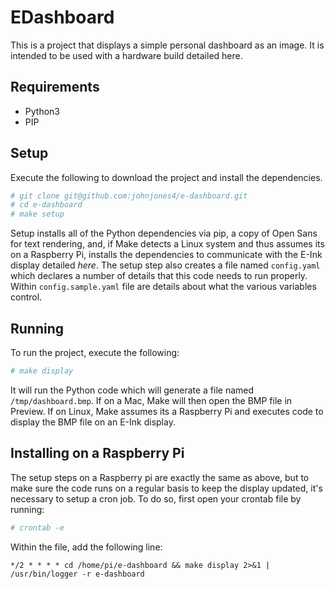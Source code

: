 # EDashboard

This is a project that displays a simple personal dashboard as an image. It is intended to be used with a hardware build detailed here.

## Requirements

* Python3
* PIP

## Setup

Execute the following to download the project and install the dependencies.

```bash
# git clone git@github.com:johnjones4/e-dashboard.git
# cd e-dashboard
# make setup
```

Setup installs all of the Python dependencies via pip, a copy of Open Sans for text rendering, and, if Make detects a Linux system and thus assumes its on a Raspberry Pi, installs the dependencies to communicate with the E-Ink display detailed _here_. The setup step also creates a file named `config.yaml` which declares a number of details that this code needs to run properly. Within `config.sample.yaml` file are details about what the various variables control.

## Running

To run the project, execute the following:

```bash
# make display
```

It will run the Python code which will generate a file named `/tmp/dashboard.bmp`. If on a Mac, Make will then open the BMP file in Preview. If on Linux, Make assumes its a Raspberry Pi and executes code to display the BMP file on an E-Ink display.

## Installing on a Raspberry Pi

The setup steps on a Raspberry pi are exactly the same as above, but to make sure the code runs on a regular basis to keep the display updated, it's necessary to setup a cron job. To do so, first open your crontab file by running:

```bash
# crontab -e
```

Within the file, add the following line:

```
*/2 * * * * cd /home/pi/e-dashboard && make display 2>&1 | /usr/bin/logger -r e-dashboard
```
